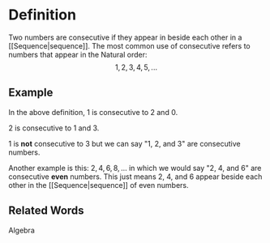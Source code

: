 # Definition

Two numbers are consecutive if they appear in beside each other in a [[Sequence|sequence]]. The most common use of consecutive refers to numbers that appear in the Natural order:  $$ 1, 2, 3, 4, 5, ... $$

## Example

In the above definition, 1 is consecutive to 2 and 0. 

2 is consecutive to 1 and 3.

1 is **not** consecutive to 3 but we can say "1, 2, and 3" are consecutive numbers.

Another example is this:  $2, 4, 6, 8, ...$ in which we would say "2, 4, and 6" are consecutive **even** numbers. This just means 2, 4, and 6 appear beside each other in the [[Sequence|sequence]] of even numbers.

## Related Words

Algebra